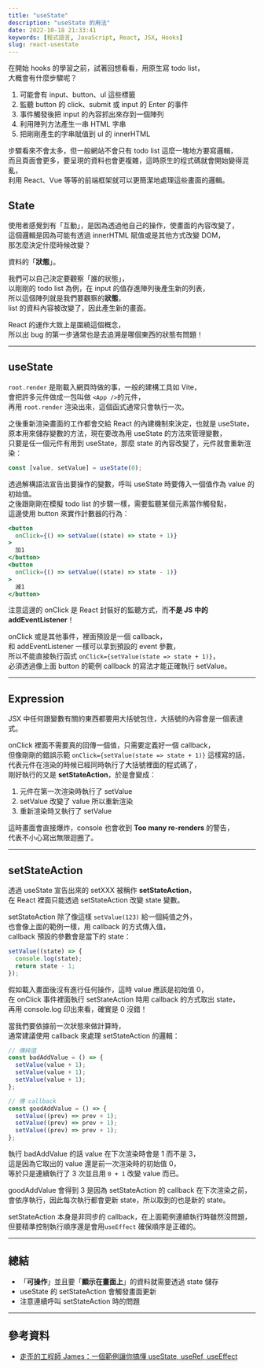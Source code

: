 ```yaml
---
title: "useState"
description: "useState 的用法"
date: 2022-10-18 21:33:41
keywords: [程式語言, JavaScript, React, JSX, Hooks]
slug: react-usestate
---
```


在開始 hooks 的學習之前，試著回想看看，用原生寫 todo list，  
大概會有什麼步驟呢？

1. 可能會有 input、button、ul 這些標籤
2. 監聽 button 的 click、submit 或 input 的 Enter 的事件
3. 事件觸發後把 input 的內容抓出來存到一個陣列
4. 利用陣列方法產生一串 HTML 字串
5. 把剛剛產生的字串賦值到 ul 的 innerHTML

步驟看來不會太多，但一般網站不會只有 todo list 這麼一塊地方要寫邏輯，  
而且頁面會更多，要呈現的資料也會更複雜，這時原生的程式碼就會開始變得混亂，  
利用 React、Vue 等等的前端框架就可以更簡潔地處理這些畫面的邏輯。

## State

使用者感覺到有「互動」，是因為透過他自己的操作，使畫面的內容改變了，  
這個邏輯是因為可能有透過 innerHTML 賦值或是其他方式改變 DOM，  
那怎麼決定什麼時候改變？

資料的「**狀態**」。

我們可以自己決定要觀察「誰的狀態」，  
以剛剛的 todo list 為例，在 input 的值存進陣列後產生新的列表，  
所以這個陣列就是我們要觀察的**狀態**，  
list 的資料內容被改變了，因此產生新的畫面。

React 的運作大致上是圍繞這個概念，  
所以出 bug 的第一步通常也是去追溯是哪個東西的狀態有問題！

---

## useState

`root.render` 是剛載入網頁時做的事，一般的建構工具如 Vite，  
會把許多元件做成一包叫做 `<App />`的元件，  
再用 `root.render` 渲染出來，這個函式通常只會執行一次。

之後重新渲染畫面的工作都會交給 React 的內建機制來決定，也就是 useState，  
原本用來儲存變數的方法，現在要改為用 useState 的方法來管理變數，  
只要是任一個元件有用到 useState，那麼 state 的內容改變了，元件就會重新渲染：

```jsx
const [value, setValue] = useState(0);
```

透過解構語法宣告出要操作的變數，呼叫 useState 時要傳入一個值作為 value 的初始值。  
之後跟剛剛在模擬 todo list 的步驟一樣，需要監聽某個元素當作觸發點，  
這邊使用 button 來實作計數器的行為：

```jsx
<button
  onClick={() => setValue((state) => state + 1)}
>
  加1
</button>
<button
  onClick={() => setValue((state) => state - 1)}
>
  減1
</button>
```

注意這邊的 onClick 是 React 封裝好的監聽方式，而**不是 JS 中的 addEventListener**！

onClick 或是其他事件，裡面預設是一個 callback，  
和 addEventListener 一樣可以拿到預設的 event 參數，  
所以不能直接執行函式 `onClick={setValue(state => state + 1)}`，  
必須透過像上面 button 的範例 callback 的寫法才能正確執行 setValue。

---

## Expression

JSX 中任何跟變數有關的東西都要用大括號包住，大括號的內容會是一個表達式。

onClick 裡面不需要真的回傳一個值，只需要定義好一個 callback，  
但像剛剛的錯誤示範 `onClick={setValue(state => state + 1)}` 這樣寫的話，  
代表元件在渲染的時候已經同時執行了大括號裡面的程式碼了，  
剛好執行的又是 **setStateAction**，於是會變成：

1. 元件在第一次渲染時執行了 setValue
2. setValue 改變了 value 所以重新渲染
3. 重新渲染時又執行了 setValue

這時畫面會直接爆炸，console 也會收到 **Too many re-renders** 的警告，  
代表不小心寫出無限迴圈了。

---

## setStateAction

透過 useState 宣告出來的 setXXX 被稱作 **setStateAction**，  
在 React 裡面只能透過 setStateAction 改變 state 變數。

setStateAction 除了像這樣 `setValue(123)` 給一個純值之外，  
也會像上面的範例一樣，用 callback 的方式傳入值，  
callback 預設的參數會是當下的 state：

```jsx
setValue((state) => {
  console.log(state);
  return state - 1;
});
```

假如載入畫面後沒有進行任何操作，這時 value 應該是初始值 0，  
在 onClick 事件裡面執行 setStateAction 時用 callback 的方式取出 state，  
再用 console.log 印出來看，確實是 0 沒錯！

當我們要依據前一次狀態來做計算時，  
通常建議使用 callback 來處理 setStateAction 的邏輯：

```jsx
// 傳純值
const badAddValue = () => {
  setValue(value + 1);
  setValue(value + 1);
  setValue(value + 1);
};

// 傳 callback
const goodAddValue = () => {
  setValue((prev) => prev + 1);
  setValue((prev) => prev + 1);
  setValue((prev) => prev + 1);
};
```

執行 badAddValue 的話 value 在下次渲染時會是 1 而不是 3，  
這是因為它取出的 value 還是前一次渲染時的初始值 0，  
等於只是連續執行了 3 次並且用 `0 + 1` 改變 value 而已。

goodAddValue 會得到 3 是因為 setStateAction 的 callback 在下次渲染之前，  
會依序執行，因此每次執行都會更新 state，所以取到的也是新的 state。

setStateAction 本身是非同步的 callback，在上面範例連續執行時雖然沒問題，  
但要精準控制執行順序還是會用`useEffect` 確保順序是正確的。

---

## 總結

- 「**可操作**」並且要「**顯示在畫面上**」的資料就需要透過 state 儲存
- useState 的 setStateAction 會觸發畫面更新
- 注意連續呼叫 setStateAction 時的問題

---

## 參考資料

- [走歪的工程師 James：一個範例讓你搞懂 useState, useRef, useEffect](https://www.youtube.com/watch?v=q0C5g4WIrKU)
